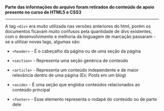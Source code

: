 **Parte das informações do arquivo foram retirados do conteúdo de apoio presente no curso de HTML5 e CSS3**

-------------------------------------------------

A tag `<div>` era muito utilizada nas versões anteriores do html, porém os documentos ficavam muito confusos pela quantidade de divs existentes, com o desenvolvimento e melhoria da linguagem de marcação passaram - se a utilizar novas tags, algumas são:

- `<header>` - É o cabeçalho da página ou de uma seção da página

- `<section>` - Representa uma seção genérica de conteúdo

- `<article>` - Representa um conteúdo independente e de maior relevância dentro de uma página (Ex: Posts em um blog)

- `<aside>` - É uma seção que engloba conteúdos relacionados ao conteúdo principal

- `<footer>` - Esse elemento representa o rodapé do conteúdo ou de parte dele